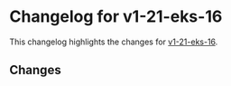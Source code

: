 # Changelog for v1-21-eks-16

This changelog highlights the changes for [v1-21-eks-16](https://github.com/aws/eks-distro/tree/v1-21-eks-16).

## Changes

